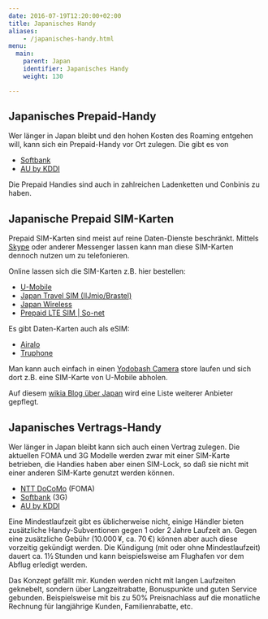 ```yaml
---
date: 2016-07-19T12:20:00+02:00
title: Japanisches Handy
aliases:
    - /japanisches-handy.html
menu:
  main:
    parent: Japan
    identifier: Japanisches Handy
    weight: 130

---
```

## Japanisches Prepaid-Handy

Wer länger in Japan bleibt und den hohen Kosten des Roaming entgehen will, kann sich ein Prepaid-Handy vor Ort zulegen. Die gibt es von

* [Softbank](http://www.softbank.jp/en/mobile/product/prepaid/)
* [AU by KDDI](http://www.au.kddi.com/english/mobile/product/prepaid/)

Die Prepaid Handies sind auch in zahlreichen Ladenketten und Conbinis zu haben.

## Japanische Prepaid SIM-Karten

Prepaid SIM-Karten sind meist auf reine Daten-Dienste beschränkt. Mittels [Skype](https://www.skype.com/) oder anderer Messenger lassen kann man diese SIM-Karten dennoch nutzen um zu telefonieren.

Online lassen sich die SIM-Karten z.B. hier bestellen:

* [U-Mobile](https://umobile.jp/lp/prepaid_eng/)
* [Japan Travel SIM (IIJmio/Brastel)](https://tr.iijmio.jp/)
* [Japan Wireless](https://www.japan-wireless.com/en/rates#sim-product-part)
* [Prepaid LTE SIM | So-net](https://www.so-net.ne.jp/prepaid/en/)

Es gibt Daten-Karten auch als eSIM:

* [Airalo](https://www.airalo.com/japan-esim)
* [Truphone](https://www.truphone.com/consumer/esim-for-smartphone/#local)

Man kann auch einfach in einen [Yodobash Camera](https://www.yodobashi.com/product/100000001002998381/) store laufen und sich dort z.B. eine SIM-Karte von U-Mobile abholen.

Auf diesem [wikia Blog über Japan](http://prepaid-data-sim-card.wikia.com/wiki/Japan) wird eine Liste weiterer Anbieter gepflegt.

## Japanisches Vertrags-Handy

Wer länger in Japan bleibt kann sich auch einen Vertrag zulegen. Die aktuellen FOMA und 3G Modelle werden zwar mit einer SIM-Karte betrieben, die Handies haben aber einen SIM-Lock, so daß sie nicht mit einer anderen SIM-Karte genutzt werden können.

* [NTT DoCoMo](https://www.nttdocomo.co.jp/english/) (FOMA)
* [Softbank](http://www.softbank.jp/en/mobile/) (3G)
* [AU by KDDI](http://www.au.kddi.com/english)

Eine Mindestlaufzeit gibt es üblicherweise nicht, einige Händler bieten zusätzliche Handy-Subventionen gegen 1 oder 2 Jahre Laufzeit an. Gegen eine zusätzliche Gebühr (10.000 ¥, ca. 70 €) können aber auch diese vorzeitig gekündigt werden. Die Kündigung (mit oder ohne Mindestlaufzeit) dauert ca. 1½ Stunden und kann beispielsweise am Flughafen vor dem Abflug erledigt werden.

Das Konzept gefällt mir. Kunden werden nicht mit langen Laufzeiten geknebelt, sondern über Langzeitrabatte, Bonuspunkte und guten Service gebunden. Beispielsweise mit bis zu 50% Preisnachlass auf die monatliche Rechnung für langjährige Kunden, Familienrabatte, etc.
